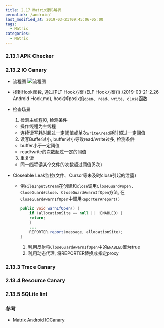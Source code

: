 ```yaml
---
title: 2.17 Matrix源码解析
permalink: /android/
last_modified_at: 2019-03-21T09:45:06-05:00
tags:
  - Matrix
categories:
  - Matrix
---
```


### 2.13.1 APK Checker

### 2.13.2 IO Canary
- 流程图
![流程图](https://github.com/Tencent/matrix/wiki/images/io/ioloop.png)
- 找到Hook函数, 通过[PLT Hook方案 (ELF Hook方案)](./2019-03-21-2.26 Android Hook.md), hook掉posix的`open`、`read`、`write`、`close`函数

- 检查场景
  1. 检测主线程IO, 检测条件
    - 操作线程为主线程
    - 连续读写耗时超过一定阈值或单次`write\read`耗时超过一定阈值
  2. 读写Buffer过小, buffer过小导致read/write过多, 检测条件
    - buffer小于一定阈值
    - read/write的次数超过一定的阈值
  3. 重复读
    - 同一线程读某个文件的次数超过阈值(5次)
- Closeable Leak监控(文件、Cursor等未及时close引起的泄露)
  - 例`FileInputStream`在创建和`close`调用`CloseGuard#open`、`CloseGuard#close`、`CloseGuard#warnIfOpen`方法, 在`CloseGuard#warnIfOpen`中调用`Reporter#report()`

    ```Java
    public void warnIfOpen() {
        if (allocationSite == null || !ENABLED) {
        return;
        }
        ...
        REPORTER.report(message, allocationSite);
    }
    ```

      1. 利用反射将`CloseGuard#warnIfOpen`中的`ENABLED`置为true
      2. 利用动态代理, 将REPORTER替换成指定proxy

### 2.13.3 Trace Canary

### 2.13.4 Resource Canary

### 2.13.5 SQLite lint

### 参考
- [Matrix Android IOCanary](https://github.com/Tencent/matrix/wiki/Matrix-Android-IOCanary)
